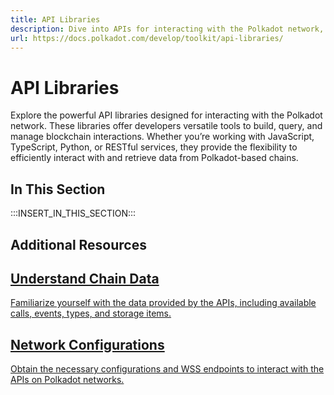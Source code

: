 ```yaml
---
title: API Libraries
description: Dive into APIs for interacting with the Polkadot network, including Polkadot-API, Polkadot.js, Python Substrate Interface, and Sidecar REST services.
url: https://docs.polkadot.com/develop/toolkit/api-libraries/
---
```


# API Libraries

Explore the powerful API libraries designed for interacting with the Polkadot network. These libraries offer developers versatile tools to build, query, and manage blockchain interactions. Whether you’re working with JavaScript, TypeScript, Python, or RESTful services, they provide the flexibility to efficiently interact with and retrieve data from Polkadot-based chains.

## In This Section

:::INSERT_IN_THIS_SECTION:::

## Additional Resources

<div class="subsection-wrapper">
  <div class="card">
    <a href="/polkadot-protocol/parachain-basics/chain-data/"> 
      <h2 class="title">Understand Chain Data</h2>
      <p class="description">Familiarize yourself with the data provided by the APIs, including available calls, events, types, and storage items.</p>
    </a>
  </div>
    <div class="card">
    <a href="/develop/networks/">
      <h2 class="title">Network Configurations</h2>
      <p class="description">Obtain the necessary configurations and WSS endpoints to interact with the APIs on Polkadot networks.</p>
    </a>
  </div>
</div>
